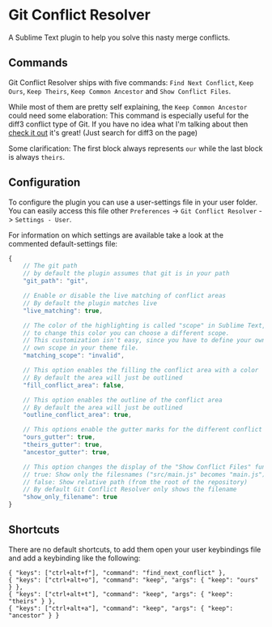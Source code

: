 Git Conflict Resolver
===========================

A Sublime Text plugin to help you solve this nasty merge conflicts.

Commands
---------

Git Conflict Resolver ships with five commands: `Find Next Conflict`, `Keep Ours`, `Keep Theirs`, `Keep Common Ancestor` and `Show Conflict Files`.

While most of them are pretty self explaining, the `Keep Common Ancestor` could need some elaboration:
This command is especially useful for the diff3 conflict type of Git. If you have no idea what I'm talking about then
[check it out](http://git-scm.com/docs/git-merge) it's great! (Just search for diff3 on the page)

Some clarification:
The first block always represents `our` while the last block is always `theirs`.

Configuration
-------------

To configure the plugin you can use a user-settings file in your user folder. You can easily access this file other `Preferences` -> `Git Conflict Resolver` -> `Settings - User`.

For information on which settings are available take a look at the commented default-settings file:

```js
{
    // The git path
    // by default the plugin assumes that git is in your path
    "git_path": "git",

    // Enable or disable the live matching of conflict areas
    // By default the plugin matches live
    "live_matching": true,

    // The color of the highlighting is called "scope" in Sublime Text,
    // to change this color you can choose a different scope.
    // This customization isn't easy, since you have to define your own
    // own scope in your theme file.
    "matching_scope": "invalid",

    // This option enables the filling the conflict area with a color
    // By default the area will just be outlined
    "fill_conflict_area": false,

    // This option enables the outline of the conflict area
    // By default the area will just be outlined
    "outline_conflict_area": true,

    // This options enable the gutter marks for the different conflict groups
    "ours_gutter": true,
    "theirs_gutter": true,
    "ancestor_gutter": true,

    // This option changes the display of the "Show Conflict Files" functionality"
    // true: Show only the filesnames ("src/main.js" becomes "main.js")
    // false: Show relative path (from the root of the repository)
    // By default Git Conflict Resolver only shows the filename
    "show_only_filename": true
}
```

Shortcuts
---------

There are no default shortcuts, to add them open your user keybindings file and add a keybinding like the following:

    { "keys": ["ctrl+alt+f"], "command": "find_next_conflict" },
    { "keys": ["ctrl+alt+o"], "command": "keep", "args": { "keep": "ours" } },
    { "keys": ["ctrl+alt+t"], "command": "keep", "args": { "keep": "theirs" } },
    { "keys": ["ctrl+alt+a"], "command": "keep", "args": { "keep": "ancestor" } }